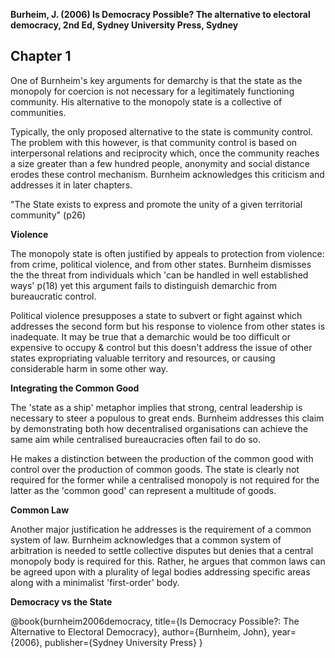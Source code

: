 **Burheim, J. (2006) Is Democracy Possible? The alternative to electoral democracy, 2nd Ed, Sydney University Press, Sydney**

Chapter 1
---------

One of Burnheim's key arguments for demarchy is that the state as the monopoly for coercion is not necessary for a legitimately functioning community. His alternative to the monopoly state is a collective of communities.

Typically, the only proposed alternative to the state is community control.  The problem with this however, is that community control is based on interpersonal relations and reciprocity which, once the community reaches a size greater than a few hundred people, anonymity and social distance erodes these control mechanism.  Burnheim acknowledges this criticism and addresses it in later chapters.

"The State exists to express and promote the unity of a given territorial community" (p26)

**Violence**

The monopoly state is often justified by appeals to protection from violence: from crime, political violence, and from other states.  Burnheim dismisses the the threat from individuals which 'can be handled in well established ways' p(18) yet this argument fails to distinguish demarchic from bureaucratic control.

Political violence presupposes a state to subvert or fight against which addresses the second form but his response to violence from other states is inadequate.  It may be true that a demarchic would be too difficult or expensive to occupy & control but this doesn't address the issue of other states expropriating valuable territory and resources, or causing considerable harm in some other way.

**Integrating the Common Good**

The 'state as a ship' metaphor implies that strong, central leadership is necessary to steer a populous to great ends.  Burnheim addresses this claim by demonstrating both how decentralised organisations can achieve the same aim while centralised bureaucracies often fail to do so.

He makes a distinction between the production of the common good with control over the production of common goods.  The state is clearly not required for the former while a centralised monopoly is not required for the latter as the 'common good' can represent a multitude of goods.

**Common Law**

Another major justification he addresses is the requirement of a common system of law.  Burnheim acknowledges that a common system of arbitration is needed to settle collective disputes but denies that a central monopoly body is required for this.  Rather, he argues that common laws can be agreed upon with a plurality of legal bodies addressing specific areas along with a minimalist 'first-order' body.

**Democracy vs the State**

@book{burnheim2006democracy,
  title={Is Democracy Possible?: The Alternative to Electoral Democracy},
  author={Burnheim, John},
  year={2006},
  publisher={Sydney University Press}
}



